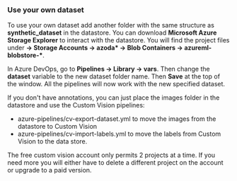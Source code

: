 ### Use your own dataset

To use your own dataset add another folder with the same structure as **synthetic_dataset** in the datastore. You can download **Microsoft Azure Storage Explorer** to interact with the datastore. You will find the project files under **<Subscription Name> -> Storage Accounts -> azoda\* -> Blob Containers -> azureml-blobstore-\***.

In Azure DevOps, go to **Pipelines -> Library -> vars**. Then change the **dataset** variable to the new dataset folder name. Then **Save** at the top of the window. All the pipelines will now work with the new specified dataset.

If you don't have annotations, you can just place the images folder in the datastore and use the Custom Vision pipelines:
- azure-pipelines/cv-export-dataset.yml to move the images from the datastore to Custom Vision
- azure-pipelines/cv-import-labels.yml to move the labels from Custom Vision to the data store.

The free custom vision account only permits 2 projects at a time. If you need more you will either have to delete a different project on the account or upgrade to a paid version.